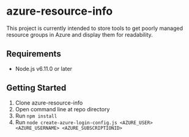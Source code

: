 # azure-resource-info
This project is currently intended to store tools to get poorly managed resource groups in Azure and display them for readability.

## Requirements
*  Node.js v6.11.0 or later

## Getting Started

1. Clone azure-resource-info
2. Open command line at repo directory
3. Run `npm install`
4. Run `node create-azure-login-config.js <AZURE_USER> <AZURE_USERNAME> <AZURE_SUBSCRIPTIONID>`
